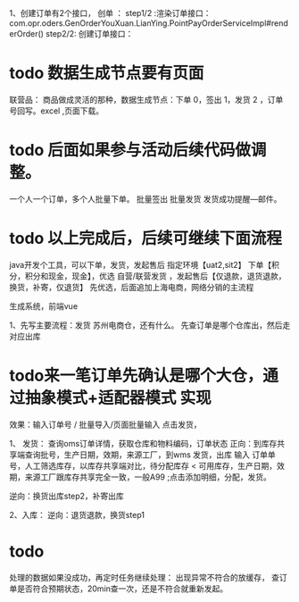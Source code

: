 1、创建订单有2个接口， 创单 ：
step1/2 :渲染订单接口：com.opr.oders.GenOrderYouXuan.LianYing.PointPayOrderServiceImpl#renderOrder()
step2/2: 创建订单接口：


# todo 数据生成节点要有页面
联营品：
商品做成灵活的那种，数据生成节点：下单 0，签出 1，发货 2 ，订单号回写。excel ,页面下载。
# todo 后面如果参与活动后续代码做调整。

一个人一个订单，多个人批量下单。
批量签出
批量发货
发货成功提醒—邮件。




# todo 以上完成后，后续可继续下面流程
java开发个工具，可以下单，发货，发起售后
指定环境【uat2,sit2】
下单【积分，积分和现金，现金】，优选 自营/联营发货 ，发起售后【仅退款，退货退款，换货，补寄，仅退货】
先优选，后面追加上海电商，网络分销的主流程

生成系统，前端vue

1、先写主要流程：发货
苏州电商仓，还有什么。
先查订单是哪个仓库出，然后走对应出库 
# todo来一笔订单先确认是哪个大仓，通过抽象模式+适配器模式 实现


效果：输入订单号 / 批量导入/页面批量输入 点击发货，

1、 发货：
查询oms订单详情，获取仓库和物料编码，订单状态
正向：到库存共享端查询批号，生产日期，效期，来源工厂，到wms 发货，出库 输入 订单单号，人工筛选库存，以库存共享端对比，待分配库存 < 可用库存，生产日期，效期，来源工厂跟库存共享完全一致，一般A99 ;点击添加明细，分配，发货。

逆向：换货出库step2，补寄出库

2、入库：
逆向：退货退款，换货step1

# todo
处理的数据如果没成功，再定时任务继续处理：
出现异常不符合的放缓存，
查订单是否符合预期状态，20min查一次，还是不符合就重新发起。